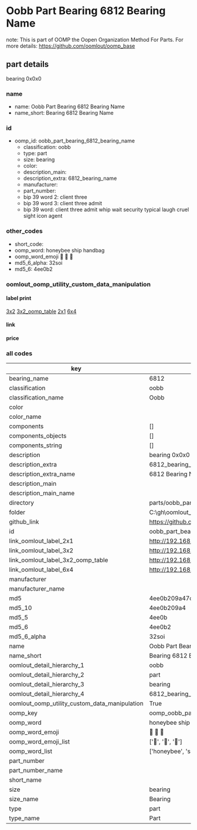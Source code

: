 # Oobb Part Bearing 6812 Bearing Name  

note: This is part of OOMP the Oopen Organization Method For Parts. For more details: https://github.com/oomlout/oomp_base

##  part details
  



bearing 0x0x0



### name
* name: Oobb Part Bearing 6812 Bearing Name
* name_short: Bearing 6812 Bearing Name
### id
* oomp_id: oobb_part_bearing_6812_bearing_name
  * classification: oobb
  * type: part
  * size: bearing
  * color: 
  * description_main: 
  * description_extra: 6812_bearing_name
  * manufacturer: 
  * part_number: 
  * bip 39 word 2: client three
  * bip 39 word 3: client three admit
  * bip 39 word: client three admit whip wait security typical laugh cruel sight icon agent

### other_codes
* short_code: 
* oomp_word: honeybee ship handbag
* oomp_word_emoji :honeybee: :ship: :handbag:
* md5_6_alpha: 32soi
* md5_6: 4ee0b2






### oomlout_oomp_utility_custom_data_manipulation
#### label print
[3x2](http://192.168.1.245:1112/?label=oomp%2032soi)
[3x2_oomp_table](http://192.168.1.108:1112/?label=oomp%2032soi)
[2x1](http://192.168.1.242:1112/?label=oomp%2032soi)
[6x4](http://192.168.1.55:1112/?label=oomp%2032soi)    

#### link

                              

#### price







### all codes 
| key | value |  
| --- | --- |  
| bearing_name | 6812 |  
| classification | oobb |  
| classification_name | Oobb |  
| color |  |  
| color_name |  |  
| components | [] |  
| components_objects | [] |  
| components_string | [] |  
| description | bearing 0x0x0 |  
| description_extra | 6812_bearing_name |  
| description_extra_name | 6812 Bearing Name |  
| description_main |  |  
| description_main_name |  |  
| directory | parts/oobb_part_bearing_6812_bearing_name |  
| folder | C:\gh\oomlout_oobb_version_4_generated_parts\parts\oobb_part_bearing_6812_bearing_name |  
| github_link | https://github.com/oomlout/oomlout_oomp_part_src/tree/main/parts/oobb_part_bearing_6812_bearing_name |  
| id | oobb_part_bearing_6812_bearing_name |  
| link_oomlout_label_2x1 | http://192.168.1.242:1112/?label=oomp%2032soi |  
| link_oomlout_label_3x2 | http://192.168.1.245:1112/?label=oomp%2032soi |  
| link_oomlout_label_3x2_oomp_table | http://192.168.1.108:1112/?label=oomp%2032soi |  
| link_oomlout_label_6x4 | http://192.168.1.55:1112/?label=oomp%2032soi |  
| manufacturer |  |  
| manufacturer_name |  |  
| md5 | 4ee0b209a47d9d7f0b7b3fa607784156 |  
| md5_10 | 4ee0b209a4 |  
| md5_5 | 4ee0b |  
| md5_6 | 4ee0b2 |  
| md5_6_alpha | 32soi |  
| name | Oobb Part Bearing 6812 Bearing Name |  
| name_short | Bearing 6812 Bearing Name |  
| oomlout_detail_hierarchy_1 | oobb |  
| oomlout_detail_hierarchy_2 | part |  
| oomlout_detail_hierarchy_3 | bearing |  
| oomlout_detail_hierarchy_4 | 6812_bearing_name |  
| oomlout_oomp_utility_custom_data_manipulation | True |  
| oomp_key | oomp_oobb_part_bearing_6812_bearing_name |  
| oomp_word | honeybee ship handbag |  
| oomp_word_emoji | :honeybee: :ship: :handbag: |  
| oomp_word_emoji_list | [':honeybee:', ':ship:', ':handbag:'] |  
| oomp_word_list | ['honeybee', 'ship', 'handbag'] |  
| part_number |  |  
| part_number_name |  |  
| short_name |  |  
| size | bearing |  
| size_name | Bearing |  
| type | part |  
| type_name | Part |  
